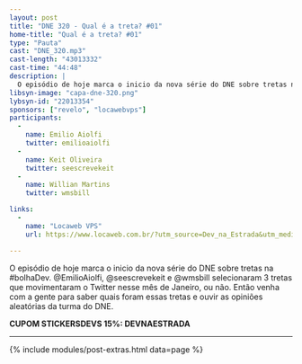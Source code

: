 ```yaml
---
layout: post
title: "DNE 320 - Qual é a treta? #01"
home-title: "Qual é a treta? #01"
type: "Pauta"
cast: "DNE_320.mp3"
cast-length: "43013332"
cast-time: "44:48"
description: |
  O episódio de hoje marca o inicio da nova série do DNE sobre tretas na #bolhaDev. @EmilioAiolfi, @seescrevekeit e @wmsbill selecionaram 3 tretas que movimentaram o Twitter nesse mês de Janeiro, ou não. Então venha com a gente para saber quais foram essas tretas e ouvir as opiniões aleatórias da turma do DNE.
libsyn-image: "capa-dne-320.png"
lybsyn-id: "22013354"
sponsors: ["revelo", "locawebvps"]
participants:
  -
    name: Emilio Aiolfi
    twitter: emilioaiolfi
  -
    name: Keit Oliveira
    twitter: seescrevekeit
  -
    name: Willian Martins
    twitter: wmsbill

links:
  -
    name: "Locaweb VPS"
    url: https://www.locaweb.com.br/?utm_source=Dev_na_Estrada&utm_medium=Spotify&utm_campaign=Locaweb_varejo&utm_content=https://www.devnaestrada.com.b

---
```


O episódio de hoje marca o inicio da nova série do DNE sobre tretas na #bolhaDev. @EmilioAiolfi, @seescrevekeit e @wmsbill selecionaram 3 tretas que movimentaram o Twitter nesse mês de Janeiro, ou não. Então venha com a gente para saber quais foram essas tretas e ouvir as opiniões aleatórias da turma do DNE.

<strong>CUPOM STICKERSDEVS 15%: DEVNAESTRADA</strong>

---

{% include modules/post-extras.html data=page %}
